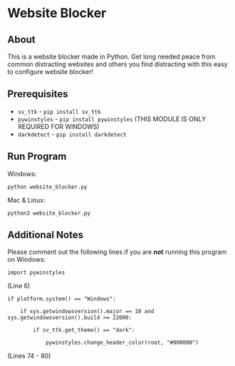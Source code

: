 # Website Blocker

## About

This is a website blocker made in Python. Get long needed peace from common distracting websites and others you find distracting with this easy to configure website blocker!

## Prerequisites

- `sv_ttk` - `pip install sv_ttk`
- `pywinstyles` - `pip install pywinstyles` (THIS MODULE IS ONLY REQUIRED FOR WINDOWS)
- `darkdetect` - `pip install darkdetect`


## Run Program

Windows:

```
python website_blocker.py
```

Mac & Linux:

```
python3 website_blocker.py
```

## Additional Notes

Please comment out the following lines if you are **not** running this program on Windows:

```
import pywinstyles
```
(Line 6)

```
if platform.system() == "Windows":

    if sys.getwindowsversion().major == 10 and sys.getwindowsversion().build >= 22000:

        if sv_ttk.get_theme() == "dark":

            pywinstyles.change_header_color(root, "#000000")
```
(Lines 74 - 80)
